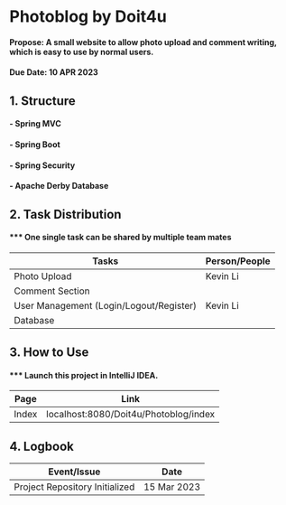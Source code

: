 # Photoblog by Doit4u
#### Propose: A small website to allow photo upload and comment writing, which is easy to use by normal users. 
#### Due Date: 10 APR 2023

## 1. Structure
#### - Spring MVC
#### - Spring Boot
#### - Spring Security
#### - Apache Derby Database

## 2. Task Distribution
#### *** One single task can be shared by multiple team mates
| Tasks | Person/People |
| -| - |
| Photo Upload | Kevin Li  |
| Comment Section  |  |
| User Management (Login/Logout/Register) | Kevin Li
| Database |  |

## 3. How to Use
#### *** Launch this project in IntelliJ IDEA.
| Page | Link |
| - | - |
| Index | localhost:8080/Doit4u/Photoblog/index |

## 4. Logbook
| Event/Issue | Date |
| - | - |
| Project Repository Initialized | 15 Mar 2023 |
